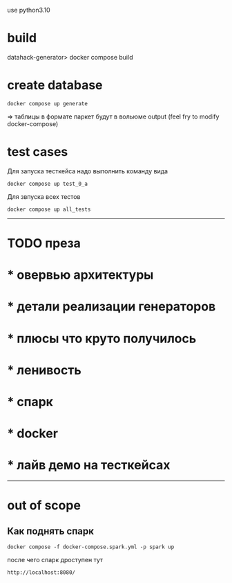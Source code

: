 use python3.10

# build
datahack-generator> docker compose build

# create database

    docker compose up generate    

=> таблицы в формате паркет будут в вольюме output 
(feel fry to modify docker-compose)

# test cases
Для запуска тесткейса надо выполнить команду вида 

    docker compose up test_0_a 

Для звпуска всех тестов


    docker compose up all_tests 

---
# TODO преза
#    * овервью архитектуры
#    * детали реализации генераторов
#    * плюсы что круто получилось
#       * ленивость
#       * спарк
#       * docker
#    * лайв демо на тесткейсах


---
# out of scope
## Как поднять спарк

    docker compose -f docker-compose.spark.yml -p spark up

после чего спарк дроступен тут 

    http://localhost:8080/


